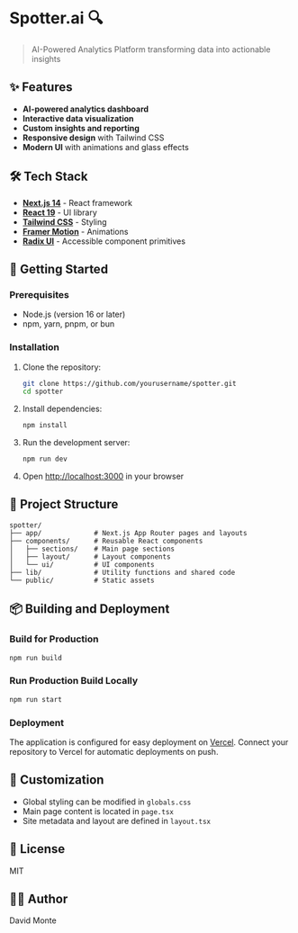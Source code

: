 # Spotter.ai 🔍

> AI-Powered Analytics Platform transforming data into actionable insights

## ✨ Features

- **AI-powered analytics dashboard**
- **Interactive data visualization**
- **Custom insights and reporting**
- **Responsive design** with Tailwind CSS
- **Modern UI** with animations and glass effects

## 🛠️ Tech Stack

- **[Next.js 14](https://nextjs.org/)** - React framework
- **[React 19](https://reactjs.org/)** - UI library
- **[Tailwind CSS](https://tailwindcss.com/)** - Styling
- **[Framer Motion](https://www.framer.com/motion/)** - Animations
- **[Radix UI](https://www.radix-ui.com/)** - Accessible component primitives

## 🚀 Getting Started

### Prerequisites

- Node.js (version 16 or later)
- npm, yarn, pnpm, or bun

### Installation

1. Clone the repository:

   ```bash
   git clone https://github.com/yourusername/spotter.git
   cd spotter
   ```

2. Install dependencies:

   ```bash
   npm install
   ```

3. Run the development server:

   ```bash
   npm run dev
   ```

4. Open [http://localhost:3000](http://localhost:3000) in your browser

## 📁 Project Structure

```
spotter/
├── app/             # Next.js App Router pages and layouts
├── components/      # Reusable React components
│   ├── sections/    # Main page sections
│   ├── layout/      # Layout components
│   └── ui/          # UI components
├── lib/             # Utility functions and shared code
└── public/          # Static assets
```

## 📦 Building and Deployment

### Build for Production

```bash
npm run build
```

### Run Production Build Locally

```bash
npm run start
```

### Deployment

The application is configured for easy deployment on [Vercel](https://vercel.com). Connect your repository to Vercel for automatic deployments on push.

## 🎨 Customization

- Global styling can be modified in `globals.css`
- Main page content is located in `page.tsx`
- Site metadata and layout are defined in `layout.tsx`

## 📄 License

MIT

## 👨‍💻 Author

David Monte
